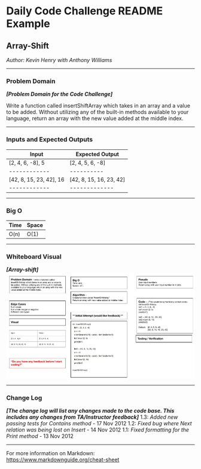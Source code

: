 # Daily Code Challenge README Example

## Array-Shift
*Author: Kevin Henry with Anthony Williams*

---

### Problem Domain
***[Problem Domain for the Code Challenge]***

Write a function called insertShiftArray which takes in an array and a value to be added. Without utilizing any of the built-in methods available to your language, return an array with the new value added at the middle index.

---

### Inputs and Expected Outputs

| Input | Expected Output |
|-----------|-----------|
| [2, 4, 6, -8], 5 | [2, 4, 5, 6, -8] |
|------------|----------|
| [42, 8, 15, 23, 42], 16 | [42, 8, 15, 16, 23, 42] |
|------------|-------------|

---

### Big O


| Time | Space |
| :----------- | :----------- |
| O(n) | O(1) |


---


### Whiteboard Visual
***[Array-shift]***
![array-shift](https://github.com/kevinhenry/data-structures-and-algorithms/blob/main/python/code_challenges/img/array-shift.jpg)


---

### Change Log
***[The change log will list any changes made to the code base. This includes any changes from TA/Instructor feedback]***
1.3: *Added new passing tests for Contains method* - 17 Nov 2012
1.2: *Fixed bug where Next relation was being lost on Insert* - 14 Nov 2012
1.1: *Fixed formatting for the Print method* - 13 Nov 2012

---

For more information on Markdown: https://www.markdownguide.org/cheat-sheet
